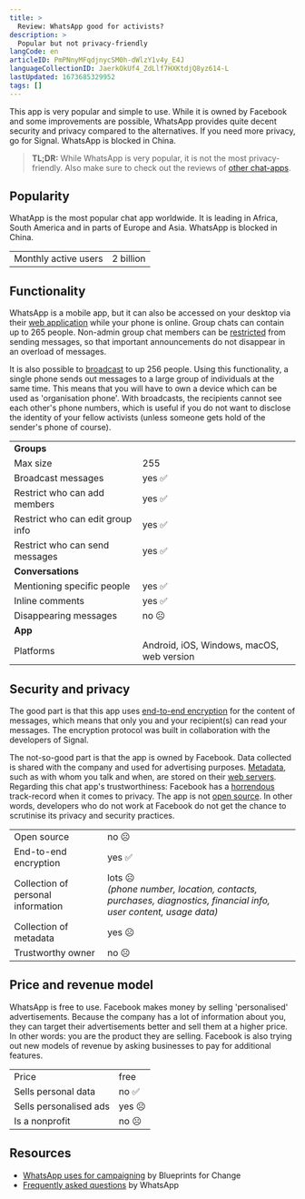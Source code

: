 ```yaml
---
title: >
  Review: WhatsApp good for activists?
description: >
  Popular but not privacy-friendly
langCode: en
articleID: PmPNnyMFqdjnycSM0h-dWlzY1v4y_E4J
languageCollectionID: JaerkOkUf4_ZdLlf7HXKtdjQ8yz614-L
lastUpdated: 1673685329952
tags: []
---
```


This app is very popular and simple to use. While it is owned by Facebook and some improvements are possible, WhatsApp provides quite decent security and privacy compared to the alternatives. If you need more privacy, go for Signal. WhatsApp is blocked in China.

> **TL;DR:** While WhatsApp is very popular, it is not the most privacy-friendly. Also make sure to check out the reviews of [other chat-apps](/tools/chat-apps).

## **Popularity**

WhatApp is the most popular chat app worldwide. It is leading in Africa, South America and in parts of Europe and Asia. WhatsApp is blocked in China.

<div><table><tbody><tr><td>Monthly active users</td><td>2 billion</td></tr></tbody></table></div>

## **Functionality**

WhatsApp is a mobile app, but it can also be accessed on your desktop via their [web application](https://web.whatsapp.com/) while your phone is online. Group chats can contain up to 265 people. Non-admin group chat members can be [restricted](https://blog.whatsapp.com/10000644/New-Group-Setting-for-Admins) from sending messages, so that important announcements do not disappear in an overload of messages.

It is also possible to [broadcast](https://faq.whatsapp.com/en/30046788/) to up 256 people. Using this functionality, a single phone sends out messages to a large group of individuals at the same time. This means that you will have to own a device which can be used as 'organisation phone'. With broadcasts, the recipients cannot see each other's phone numbers, which is useful if you do not want to disclose the identity of your fellow activists (unless someone gets hold of the sender's phone of course).

<div><table><tbody><tr><td><strong>Groups</strong></td></tr><tr><td>Max size</td><td>255</td></tr><tr><td>Broadcast messages</td><td>yes ✅</td></tr><tr><td>Restrict who can add members</td><td>yes ✅</td></tr><tr><td>Restrict who can edit group info</td><td>yes ✅</td></tr><tr><td>Restrict who can send messages</td><td>yes ✅</td></tr><tr><td><strong>Conversations</strong></td></tr><tr><td>Mentioning specific people</td><td>yes ✅</td></tr><tr><td>Inline comments</td><td>yes ✅</td></tr><tr><td>Disappearing messages</td><td>no ☹️</td></tr><tr><td><strong>App</strong></td></tr><tr><td>Platforms</td><td>Android, iOS, Windows, macOS, web version</td></tr></tbody></table></div>

## **Security and privacy**

The good part is that this app uses [end-to-end encryption](/end-to-end-encryption) for the content of messages, which means that only you and your recipient(s) can read your messages. The encryption protocol was built in collaboration with the developers of Signal.

The not-so-good part is that the app is owned by Facebook. Data collected is shared with the company and used for advertising purposes. [Metadata](/metadata), such as with whom you talk and when, are stored on their [web servers](/web-server). Regarding this chat app's trustworthiness: Facebook has a [horrendous](https://www.eff.org/tags/facebook) track-record when it comes to privacy. The app is not [open source](https://en.wikipedia.org/wiki/Open-source_model). In other words, developers who do not work at Facebook do not get the chance to scrutinise its privacy and security practices.

<div><table><tbody><tr><td>Open source</td><td>no ☹️</td></tr><tr><td>End-to-end encryption</td><td>yes ✅</td></tr><tr><td>Collection of personal information</td><td>lots<i> </i>☹️<i></i><br><i>(phone number, location, contacts, purchases, diagnostics, financial info, user content, usage data)</i></td></tr><tr><td>Collection of metadata</td><td>yes ☹️</td></tr><tr><td>Trustworthy owner</td><td>no ☹️</td></tr></tbody></table></div>

## **Price and revenue model**

WhatsApp is free to use. Facebook makes money by selling 'personalised' advertisements. Because the company has a lot of information about you, they can target their advertisements better and sell them at a higher price. In other words: you are the product they are selling. Facebook is also trying out new models of revenue by asking businesses to pay for additional features.

<div><table><tbody><tr><td>Price</td><td>free</td></tr><tr><td>Sells personal data</td><td>no ✅</td></tr><tr><td>Sells personalised ads</td><td>yes ☹️</td></tr><tr><td>Is a nonprofit</td><td>no ☹️</td></tr></tbody></table></div>

## **Resources**

-   [WhatsApp uses for campaigning](https://blueprintsfc.org/guide/whatsapp-uses-for-campaigning/) by Blueprints for Change
-   [Frequently asked questions](https://faq.whatsapp.com) by WhatsApp